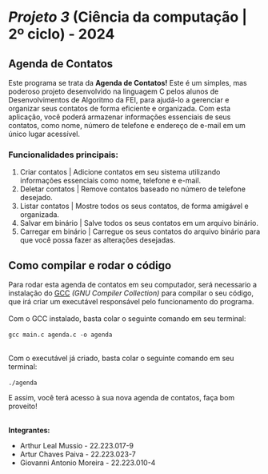 # *Projeto 3* (Ciência da computação | 2º ciclo) - 2024
## Agenda de Contatos ##
Este programa se trata da **Agenda de Contatos!** Este é um simples, mas poderoso projeto desenvolvido na linguagem C pelos alunos de Desenvolvimentos de Algoritmo da FEI, para ajudá-lo a gerenciar e organizar seus contatos de forma eficiente e organizada. Com esta aplicação, você poderá armazenar informações essenciais de seus contatos, como nome, número de telefone e endereço de e-mail em um único lugar acessível.
### Funcionalidades principais: ###
1. Criar contatos | Adicione contatos em seu sistema utilizando informações essenciais como nome, telefone e e-mail. 
2. Deletar contatos | Remove contatos baseado no número de telefone desejado.
3. Listar contatos | Mostre todos os seus contatos, de forma amigável e organizada.
4. Salvar em binário | Salve todos os seus contatos em um arquivo binário. 
5. Carregar em binário | Carregue os seus contatos do arquivo binário para que você possa fazer as alterações desejadas.

## Como compilar e rodar o código ##

Para rodar esta agenda de contatos em seu computador, será necessario a instalação do [GCC](https://gcc.gnu.org/install/index.html) *(GNU Compiler Collection)* para compilar o seu código, que irá criar um executável responsável pelo funcionamento do programa. <br> <br>
Com o GCC instalado, basta colar o seguinte comando em seu terminal:<br><br>
`gcc main.c agenda.c -o agenda` <br> <br>

Com o executável já criado, basta colar o seguinte comando em seu terminal: <br><br>
`./agenda`

E assim, você terá acesso à sua nova agenda de contatos, faça bom proveito! <br><br>

**Integrantes:**
- Arthur Leal Mussio - 22.223.017-9
- Artur Chaves Paiva - 22.223.023-7
- Giovanni Antonio Moreira - 22.223.010-4
